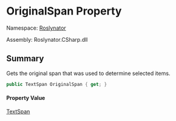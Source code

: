 # OriginalSpan Property

Namespace: [Roslynator](../../README.md)

Assembly: Roslynator\.CSharp\.dll

## Summary

Gets the original span that was used to determine selected items\.

```csharp
public TextSpan OriginalSpan { get; }
```

#### Property Value

[TextSpan](https://docs.microsoft.com/en-us/dotnet/api/microsoft.codeanalysis.text.textspan)


